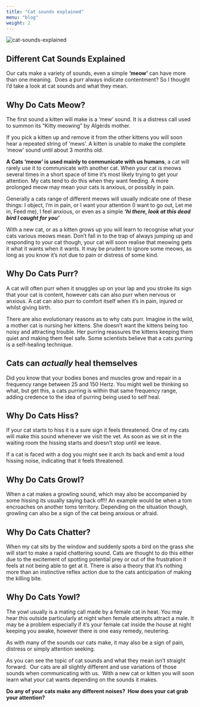 ```yaml
---
title: "Cat sounds explained"
menu: "blog"
weight: 2
---
```


![cat-sounds-explained](https://images.unsplash.com/photo-1589296290393-a1f57c204a4e?ixid=MXwxMjA3fDB8MHxwaG90by1wYWdlfHx8fGVufDB8fHw%3D&ixlib=rb-1.2.1&auto=format&fit=crop&w=1350&q=80)

## Different Cat Sounds Explained

Our cats make a variety of sounds, even a simple **‘meow’** can have more than one meaning.  Does a purr always indicate contentment? So I thought I’d take a look at cat sounds and what they mean.

## Why Do Cats Meow?

The first sound a kitten will make is a ‘mew’ sound. It is a distress call used to summon its “Kitty meowing” by Algėrds
mother.

If you pick a kitten up and remove it from the other kittens you will soon hear a repeated string of ‘mews’. A kitten is unable to make the complete ‘meow’ sound until about 3 months old.

**A Cats ‘meow’ is used mainly to communicate with us humans**, a cat will rarely use it to communicate with another cat. When your cat is meows several times in a short space of time it’s most likely trying to get your attention. My cats tend to do this when they want feeding. A more prolonged meow may mean your cats is anxious, or possibly in pain.

Generally a cats range of different meows will usually indicate one of these things:
I object, I’m in pain, or I want your attention (I want to go out, Let me in, Feed me), I feel anxious, or even as a simple ***‘hi there, look at this dead bird I caught for you’***

With a new cat, or as a kitten grows up you will learn to recognise what your cats various meows mean. Don’t fall in to the trap of always jumping up and responding to your cat though, your cat will soon realise that meowing gets it what it wants when it wants. It may be prudent to ignore some meows, as long as you know it’s not due to pain or distress of some kind.
 
## Why Do Cats Purr?

A cat will often purr when it snuggles up on your lap and you stroke its sign that your cat is content, however cats can also purr when nervous or anxious. A cat can also purr to comfort itself when it’s in pain, injured or whilst giving birth.

There are also evolutionary reasons as to why cats purr. Imagine in the wild, a mother cat is nursing her kittens. She doesn’t want the kittens being too noisy and attracting trouble. Her purring reassures the kittens keeping them quiet and making them feel safe.
Some scientists believe that a cats purring is a self-healing technique.

## Cats can ***actually*** heal themselves

Did you know that your bodies bones and muscles grow and repair in a frequency range between 25 and 150 Hertz. You might well be thinking so what, but get this, a cats purring is within that same frequency range, adding credence to the idea of purring being used to self heal.
 
## Why Do Cats Hiss?

If your cat starts to hiss it is a sure sign it feels threatened. One of my cats will make this sound whenever we visit the vet. As soon as we sit in the waiting room the hissing starts and doesn’t stop until we leave.

If a cat is faced with a dog you might see it arch its back and emit a loud hissing noise, indicating that it feels threatened.
 
## Why Do Cats Growl?

When a cat makes a growling sound, which may also be accompanied by some hissing its usually saying back off!! An example would be when a tom encroaches on another toms territory. Depending on the situation though, growling can also be a sign of the cat being anxious or afraid.
 
## Why Do Cats Chatter?

When my cat sits by the window and suddenly spots a bird on the grass she will start to make a rapid chattering sound. Cats are thought to do this either due to the excitement of spotting potential prey or out of the frustration it feels at not being able to get at it. There is also a theory that it’s nothing more than an instinctive reflex action due to the cats anticipation of making the killing bite.
 
## Why Do Cats Yowl?

The yowl usually is a mating call made by a female cat in heat. You may hear this outside particularly at night when female attempts attract a male. It may be a problem especially if it’s your female cat inside the house at night keeping you awake, however there is one easy remedy, neutering.

As with many of the sounds our cats make, it may also be a sign of pain, distress or simply attention seeking.

As you can see the topic of cat sounds and what they mean isn’t straight forward.  Our cats are all slightly different and use variations of those sounds when communicating with us.  With a new cat or kitten you will soon learn what your cat wants depending on the sounds it makes.

**Do any of your cats make any different noises?  How does your cat grab your attention?**
